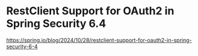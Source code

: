 # RestClient Support for OAuth2 in Spring Security 6.4

https://spring.io/blog/2024/10/28/restclient-support-for-oauth2-in-spring-security-6-4